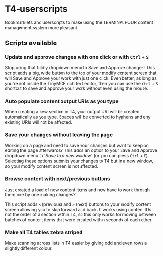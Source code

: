 T4-userscripts
===============

Bookmarklets and userscripts to make using the TERMINALFOUR content management system more pleasant.

Scripts available
-----------------


### Update and approve changes with one click or with `Ctrl` + `S`

Stop using that fiddly dropdown menu to Save and Approve changes! This script adds a big, wide button to the top of your modify content screen that will Save and Approve your work with just one click. Even better, as long as you're not inside the TinyMCE rich text editor, then you can use the `Ctrl` + `S` shortcut to save and approve your work without even using the mouse.

### Auto populate content output URIs as you type

When creating a new section in T4, your output URI will be created automatically as you type. Spaces will be converted to hyphens and eny existing URIs will not be affected.


### Save your changes without leaving the page

Working on a page and need to save your changes but want to keep on editing the page afterwards? This adds an option to your Save and Approve dropdown menu to '*Save to a new window*' (or you can press `Ctrl` + `E`). Selecting these options submits your changes to T4 but in a new window, so your modify content screen is not affected.

### Browse content with next/previous buttons

Just created a load of new content items and now have to work through them one by one making changes?

This script adds `<` (previous) and `>` (next) buttons to your modify content screen allowing you to skip forward and back. It works using content IDs not the order of a section within T4, so this only works for moving between batches of content items that were created within seconds of each other.


### Make all T4 tables zebra striped

Make scanning across lists in T4 easier by giving odd and even rows a slightly different colour.
